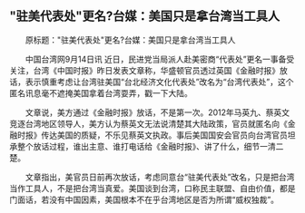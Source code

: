 ## "驻美代表处"更名?台媒：美国只是拿台湾当工具人
　　原标题："驻美代表处"更名?台媒：美国只是拿台湾当工具人

　　中国台湾网9月14日讯 近日，民进党当局派人赴美密商“代表处”更名一事备受关注，台湾《中国时报》昨日发表文章称，华盛顿官员透过英国《金融时报》放话，表示慎重考虑让台湾驻美国“台北经济文化代表处”改名为“台湾代表处”，这个匿名讯息毫不遮掩美国拿着台湾耍弄，戳一下大陆。

　　文章说，美方通过《金融时报》放话，不是第一次。2012年马英九、蔡英文竞逐台湾地区领导人，美方认为蔡英文无法说清楚其大陆政策，官员就匿名向《金融时报》传达美国的质疑，不乐见蔡英文执政。事后美国国安会官员向台湾官员坦承整个放话过程，谁出主意、谁打电话给《金融时报》、讲了什么，细节一清二楚。

　　文章指出，美官员日前再次放话，考虑同意台“驻美代表处”改名，只是把台湾当作工具人，不是把台湾当真爱。美国谈到台湾，口称民主联盟、自由价值，都是门面话，若没有中国因素，美国根本不在乎台湾地区是否为所谓“威权独裁”。

